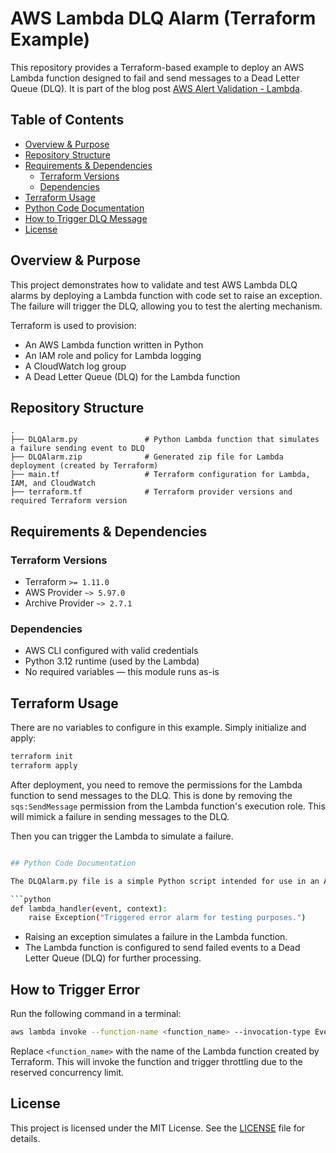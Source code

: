 # AWS Lambda DLQ Alarm (Terraform Example)

This repository provides a Terraform-based example to deploy an AWS Lambda function designed to fail and send messages to a Dead Letter Queue (DLQ).
It is part of the blog post [AWS Alert Validation - Lambda](https://medium.com/p/13ad4842aadd).

## Table of Contents

- [Overview & Purpose](#overview--purpose)
- [Repository Structure](#repository-structure)
- [Requirements & Dependencies](#requirements--dependencies)
  - [Terraform Versions](#terraform-versions)
  - [Dependencies](#dependencies)
- [Terraform Usage](#terraform-usage)
- [Python Code Documentation](#python-code-documentation)
- [How to Trigger DLQ Message](#how-to-trigger-throttling)
- [License](#license)

## Overview & Purpose

This project demonstrates how to validate and test AWS Lambda DLQ alarms by deploying a Lambda function with code set to raise an exception.
The failure will trigger the DLQ, allowing you to test the alerting mechanism.

Terraform is used to provision:

- An AWS Lambda function written in Python
- An IAM role and policy for Lambda logging
- A CloudWatch log group
- A Dead Letter Queue (DLQ) for the Lambda function

## Repository Structure

```plaintext
.
├── DLQAlarm.py               # Python Lambda function that simulates a failure sending event to DLQ
├── DLQAlarm.zip              # Generated zip file for Lambda deployment (created by Terraform)
├── main.tf                   # Terraform configuration for Lambda, IAM, and CloudWatch
├── terraform.tf              # Terraform provider versions and required Terraform version
```

## Requirements & Dependencies

### Terraform Versions

- Terraform `>= 1.11.0`
- AWS Provider `~> 5.97.0`
- Archive Provider `~> 2.7.1`

### Dependencies

- AWS CLI configured with valid credentials
- Python 3.12 runtime (used by the Lambda)
- No required variables — this module runs as-is

## Terraform Usage

There are no variables to configure in this example. Simply initialize and apply:

```bash
terraform init
terraform apply
```

After deployment, you need to remove the permissions for the Lambda function to send messages to the DLQ. This is done by removing the `sqs:SendMessage` permission from the Lambda function's execution role. This will mimick a failure in sending messages to the DLQ.

Then you can trigger the Lambda to simulate a failure.

````bash

## Python Code Documentation

The DLQAlarm.py file is a simple Python script intended for use in an AWS Lambda function. Its purpose is to simulate a failing Lambda function to help test DLQ alarm scenarios.

```python
def lambda_handler(event, context):
    raise Exception("Triggered error alarm for testing purposes.")

````

- Raising an exception simulates a failure in the Lambda function.
- The Lambda function is configured to send failed events to a Dead Letter Queue (DLQ) for further processing.

## How to Trigger Error

Run the following command in a terminal:

```bash
aws lambda invoke --function-name <function_name> --invocation-type Event output.json
```

Replace `<function_name>` with the name of the Lambda function created by Terraform. This will invoke the function and trigger throttling due to the reserved concurrency limit.

## License

This project is licensed under the MIT License. See the [LICENSE](../../LICENSE) file for details.
